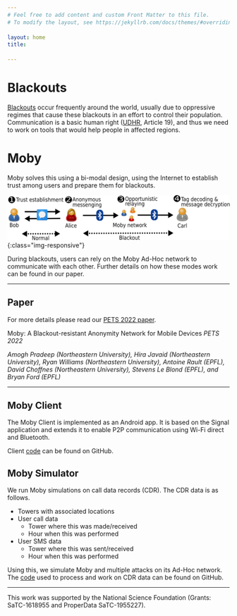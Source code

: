 ```yaml
---
# Feel free to add content and custom Front Matter to this file.
# To modify the layout, see https://jekyllrb.com/docs/themes/#overriding-theme-defaults

layout: home
title:

---
```


# Blackouts

[Blackouts](https://netblocks.org/reports) occur frequently around the world, usually due to oppressive regimes that cause these blackouts in an effort to control their population.
Communication is a basic human right ([UDHR](https://www.un.org/en/about-us/universal-declaration-of-human-rights), Article 19), and thus we need to work on tools that would help people in affected regions.

# Moby

Moby solves this using a bi-modal design, using the Internet to establish trust among users and prepare them for blackouts.

![Bi-modal design](/assets/bimodal.png){:class="img-responsive"}

During blackouts, users can rely on the Moby Ad-Hoc network to communicate with each other.
Further details on how these modes work can be found in our paper.

---

## Paper

For more details please read our [PETS 2022 paper](https://petsymposium.org/2022/files/papers/issue3/popets-2022-0071.pdf).

Moby: A Blackout-resistant Anonymity Network for Mobile Devices *PETS 2022*

*Amogh Pradeep (Northeastern University), Hira Javaid (Northeastern University), Ryan Williams (Northeastern University), Antoine Rault (EPFL), David Choffnes (Northeastern University), Stevens Le Blond (EPFL), and Bryan Ford (EPFL)*

---

## Moby Client

The Moby Client is implemented as an Android app.
It is based on the Signal application and extends it to enable P2P communication using Wi-Fi direct and Bluetooth.

Client [code](https://github.com/amoghbl1/moby_android) can be found on GitHub.

## Moby Simulator

We run Moby simulations on call data records (CDR).
The CDR data is as follows.
- Towers with associated locations
- User call data
  - Tower where this was made/received
  - Hour when this was performed
- User SMS data
  - Tower where this was sent/received
  - Hour when this was performed

Using this, we simulate Moby and multiple attacks on its Ad-Hoc network. The [code](https://github.com/00h-i-r-a00/moby_simulator) used to process and work on CDR data can be found on GitHub.

---

This work was supported by the National Science Foundation (Grants: SaTC-1618955 and ProperData SaTC-1955227).
